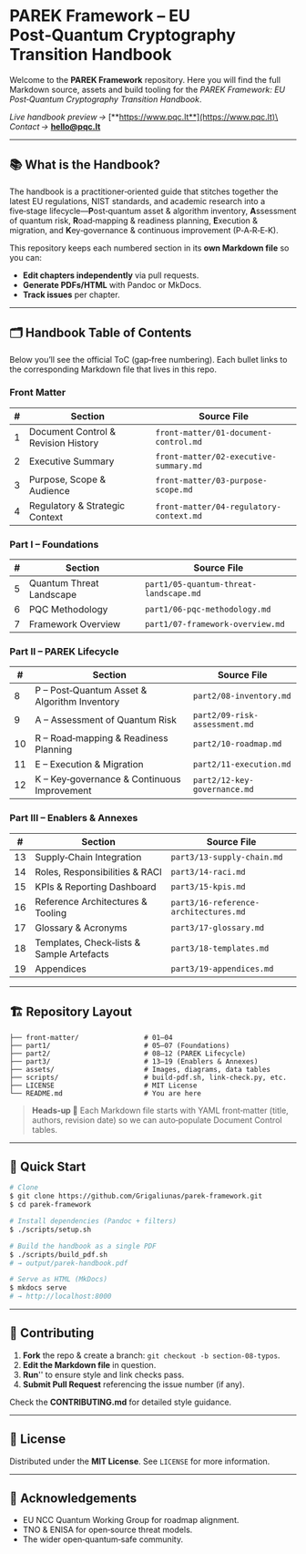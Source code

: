# PAREK Framework – EU Post‑Quantum Cryptography Transition Handbook

Welcome to the **PAREK Framework** repository. Here you will find the full Markdown source, assets and build tooling for the *PAREK Framework: EU Post‑Quantum Cryptography Transition Handbook*.

*Live handbook preview →* [**https://www.pqc.lt**](https://www.pqc.lt)\
*Contact →* [**hello@pqc.lt**](mailto\:hello@pqc.lt)

---

## 📚 What is the Handbook?

The handbook is a practitioner‑oriented guide that stitches together the latest EU regulations, NIST standards, and academic research into a five‑stage lifecycle—**P**ost‑quantum asset & algorithm inventory, **A**ssessment of quantum risk, **R**oad‑mapping & readiness planning, **E**xecution & migration, and **K**ey‑governance & continuous improvement (P‑A‑R‑E‑K).

This repository keeps each numbered section in its **own Markdown file** so you can:

- **Edit chapters independently** via pull requests.
- **Generate PDFs/HTML** with Pandoc or MkDocs.
- **Track issues** per chapter.

---

## 🗂️ Handbook Table of Contents

Below you’ll see the official ToC (gap‑free numbering). Each bullet links to the corresponding Markdown file that lives in this repo.

### Front Matter

| # | Section                             | Source File                             |
| - | ----------------------------------- | --------------------------------------- |
| 1 | Document Control & Revision History | `front‑matter/01-document-control.md`   |
| 2 | Executive Summary                   | `front‑matter/02-executive-summary.md`  |
| 3 | Purpose, Scope & Audience           | `front‑matter/03-purpose-scope.md`      |
| 4 | Regulatory & Strategic Context      | `front‑matter/04-regulatory-context.md` |

### Part I – Foundations

| # | Section                  | Source File                            |
| - | ------------------------ | -------------------------------------- |
| 5 | Quantum Threat Landscape | `part1/05-quantum-threat-landscape.md` |
| 6 | PQC Methodology          | `part1/06-pqc-methodology.md`          |
| 7 | Framework Overview       | `part1/07-framework-overview.md`       |

### Part II – PAREK Lifecycle

| #  | Section                                      | Source File                   |
| -- | -------------------------------------------- | ----------------------------- |
| 8  | P – Post‑Quantum Asset & Algorithm Inventory | `part2/08-inventory.md`       |
| 9  | A – Assessment of Quantum Risk               | `part2/09-risk-assessment.md` |
| 10 | R – Road‑mapping & Readiness Planning        | `part2/10-roadmap.md`         |
| 11 | E – Execution & Migration                    | `part2/11-execution.md`       |
| 12 | K – Key‑governance & Continuous Improvement  | `part2/12-key-governance.md`  |

### Part III – Enablers & Annexes

| #  | Section                                   | Source File                           |
| -- | ----------------------------------------- | ------------------------------------- |
| 13 | Supply‑Chain Integration                  | `part3/13-supply-chain.md`            |
| 14 | Roles, Responsibilities & RACI            | `part3/14-raci.md`                    |
| 15 | KPIs & Reporting Dashboard                | `part3/15-kpis.md`                    |
| 16 | Reference Architectures & Tooling         | `part3/16-reference-architectures.md` |
| 17 | Glossary & Acronyms                       | `part3/17-glossary.md`                |
| 18 | Templates, Check‑lists & Sample Artefacts | `part3/18-templates.md`               |
| 19 | Appendices                                | `part3/19-appendices.md`              |

---

## 🏗️ Repository Layout

```
├── front‑matter/                # 01–04
├── part1/                       # 05–07 (Foundations)
├── part2/                       # 08–12 (PAREK Lifecycle)
├── part3/                       # 13–19 (Enablers & Annexes)
├── assets/                      # Images, diagrams, data tables
├── scripts/                     # build‑pdf.sh, link‑check.py, etc.
├── LICENSE                      # MIT License
└── README.md                    # You are here
```

> **Heads‑up 📝**  Each Markdown file starts with YAML front‑matter (title, authors, revision date) so we can auto‑populate Document Control tables.

---

## 🚀 Quick Start

```bash
# Clone
$ git clone https://github.com/Grigaliunas/parek-framework.git
$ cd parek-framework

# Install dependencies (Pandoc + filters)
$ ./scripts/setup.sh

# Build the handbook as a single PDF
$ ./scripts/build_pdf.sh
# → output/parek-handbook.pdf

# Serve as HTML (MkDocs)
$ mkdocs serve
# → http://localhost:8000
```

---

## 🤝 Contributing

1. **Fork** the repo & create a branch: `git checkout -b section-08-typos`.
2. **Edit the Markdown file** in question.
3. **Run**'' to ensure style and link checks pass.
4. **Submit Pull Request** referencing the issue number (if any).

Check the **CONTRIBUTING.md** for detailed style guidance.

---

## 🪪 License

Distributed under the **MIT License**. See `LICENSE` for more information.

---

## 🙏 Acknowledgements

- EU NCC Quantum Working Group for roadmap alignment.
- TNO & ENISA for open‑source threat models.
- The wider open‑quantum‑safe community.


